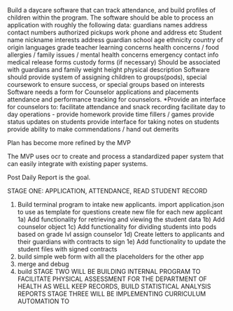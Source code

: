 Build a daycare software that can track attendance, and build profiles of children within the program.
The software should be able to process an application with roughly the following data:
guardians names
address
contact numbers
authorized pickups
work phone and address
etc
Student
name
nickname
interests
address
guardian
school
age
ethnicity
country of origin
languages
grade
teacher
learning concerns
health concerns / food allergies / family issues / mental health concerns
emergency contact info
medical release forms
custody forms (if necessary)
Should be associated with guardians and family
weight
height
physical description
Software should provide system of assigning children to groups(pods), special coursework to ensure success, or special groups based on interests
Software needs a form for Counselor applications and placements
attendance and performance tracking for counselors.
*Provide an interface for counselors to:
facilitate attendance and snack recording
facilitate day to day operations - provide homework
provide time fillers / games
provide status updates on students
provide interface for taking notes on students
provide ability to make commendations / hand out demerits

Plan has become more refined by the MVP

The MVP uses ocr to create and process a standardized paper system that can
easily integrate with existing paper systems.

Post Daily Report is the goal.

STAGE ONE: APPLICATION, ATTENDANCE, READ STUDENT RECORD
  1) Build terminal program to intake new applicants.
    import application.json to use as template for questions
    create new file for each new applicant
  1a) Add functionality for retrieving and viewing the student data
  1b) Add counselor object
  1c) Add functionality for dividing students into pods based on grade lvl assign counselor
  1d) Create letters to applicants and their guardians with contracts to sign
  1e) Add functionality to update the student files with signed contracts
  2) build simple web form with all the placeholders for the other app
  3) merge and debug
  4) build
STAGE TWO WILL BE BUILDING INTERNAL PROGRAM TO FACILITATE PHYSICAL ASSESSMENT FOR THE DEPARTMENT OF HEALTH AS WELL KEEP RECORDS, BUILD STATISTICAL ANALYSIS REPORTS
STAGE THREE WILL BE IMPLEMENTING CURRICULUM AUTOMATION TO
